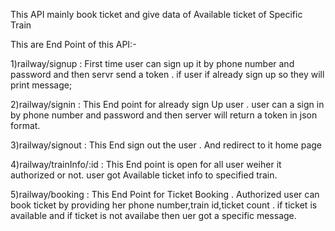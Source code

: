 This API mainly book ticket and give data of Available ticket of Specific Train

This are End Point of this API:-


1)railway/signup : First time user can sign up it by phone number and password and then servr send a token . if user if already sign up so they will print message;

2)railway/signin : This End point for already sign Up user . user can a sign in by phone number and password and then server will return a token in json format.

3)railway/signout : This End sign out the user . And redirect to it home page

4)railway/trainInfo/:id : This End point is open for all user weiher it authorized or not.
user got Available ticket info to specified train.

5)railway/booking : This End Point for Ticket Booking . Authorized user can book ticket by providing her phone number,train id,ticket count . if ticket is available and if ticket is not availabe then uer got a specific message.